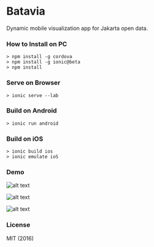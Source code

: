 # Batavia

Dynamic mobile visualization app for Jakarta open data.

### How to Install on PC
```
> npm install -g cordova
> npm install -g ionic@beta
> npm install
```

### Serve on Browser
```
> ionic serve --lab
```

### Build on Android
```
> ionic run android
```

### Build on iOS
```
> ionic build ios
> ionic emulate ioS
```

### Demo

![alt text]("./demo/gif1.gif?raw=true")

![alt text]("./demo/gif2.gif?raw=true")

![alt text]("./demo/gif3.gif?raw=true")

### License
MIT (2016)

